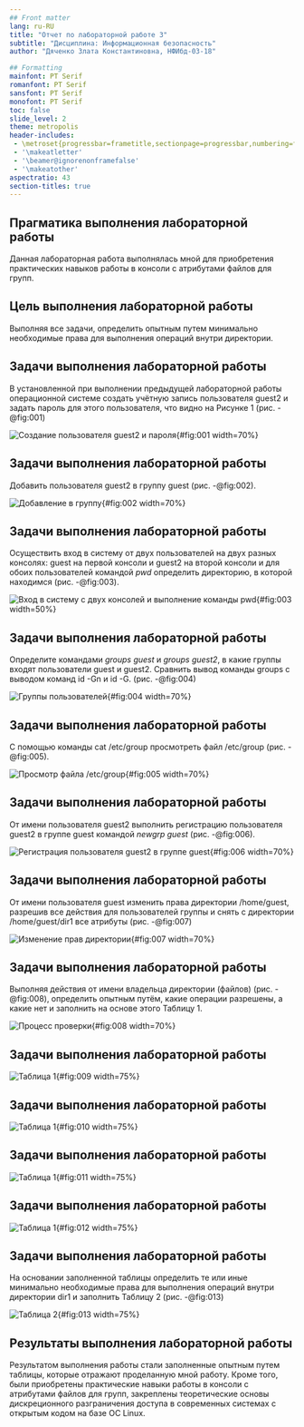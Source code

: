 ```yaml
---
## Front matter
lang: ru-RU
title: "Отчет по лабораторной работе 3"
subtitle: "Дисциплина: Информационная безопасность"
author: "Дяченко Злата Константиновна, НФИбд-03-18"

## Formatting
mainfont: PT Serif
romanfont: PT Serif
sansfont: PT Serif
monofont: PT Serif
toc: false
slide_level: 2
theme: metropolis
header-includes:
 - \metroset{progressbar=frametitle,sectionpage=progressbar,numbering=fraction}
 - '\makeatletter'
 - '\beamer@ignorenonframefalse'
 - '\makeatother'
aspectratio: 43
section-titles: true
---
```


## Прагматика выполнения лабораторной работы

 Данная лабораторная работа выполнялась мной для приобретения практических навыков работы в консоли с атрибутами файлов для групп.

## Цель выполнения лабораторной работы

Выполняя все задачи, определить опытным путем минимально необходимые права для выполнения операций внутри директории.

## Задачи выполнения лабораторной работы

В установленной при выполнении предыдущей лабораторной работы операционной системе создать учётную запись пользователя guest2 и задать пароль для этого пользователя, что видно на Рисунке 1 (рис. -@fig:001)

![Создание пользователя guest2 и пароля](images/1.png){#fig:001 width=70%}

## Задачи выполнения лабораторной работы

Добавить пользователя guest2 в группу guest (рис. -@fig:002).

![Добавление в группу](images/2.png){#fig:002 width=70%}

## Задачи выполнения лабораторной работы

Осуществить вход в систему от двух пользователей на двух разных консолях: guest на первой консоли и guest2 на второй консоли и для обоих пользователей командой *pwd* определить директорию, в которой находимся (рис. -@fig:003).

![Вход в систему с двух консолей и выполнение команды pwd](images/3.png){#fig:003 width=50%}

## Задачи выполнения лабораторной работы

Определите командами *groups guest* и *groups guest2*, в какие группы входят пользователи guest и guest2. Сравнить вывод команды groups с выводом команд id -Gn и id -G. (рис. -@fig:004)

![Группы пользователей](images/5.png){#fig:004 width=70%}

## Задачи выполнения лабораторной работы

С помощью команды cat /etc/group просмотреть файл /etc/group (рис. -@fig:005).  

![Просмотр файла /etc/group](images/6.png){#fig:005 width=70%}


## Задачи выполнения лабораторной работы

От имени пользователя guest2 выполнить регистрацию пользователя guest2 в группе guest командой *newgrp guest* (рис. -@fig:006).

![Регистрация пользователя guest2 в группе guest](images/7.png){#fig:006 width=70%}

## Задачи выполнения лабораторной работы

От имени пользователя guest изменить права директории /home/guest, разрешив все действия для пользователей группы и снять с директории /home/guest/dir1 все атрибуты (рис. -@fig:007)

![Изменение прав директории](images/8.png){#fig:007 width=70%}

## Задачи выполнения лабораторной работы

Выполняя действия от имени владельца директории (файлов) (рис. -@fig:008), определить опытным путём, какие операции разрешены, а какие нет и заполнить на основе этого Таблицу 1.

![Процесс проверки](images/nes.png){#fig:008 width=70%}

## Задачи выполнения лабораторной работы

![Таблица 1](images/t11.png){#fig:009 width=75%}

## Задачи выполнения лабораторной работы

![Таблица 1](images/t12.png){#fig:010 width=75%}

## Задачи выполнения лабораторной работы

![Таблица 1](images/t13.png){#fig:011 width=75%}

## Задачи выполнения лабораторной работы

![Таблица 1](images/t14.png){#fig:012 width=75%}

## Задачи выполнения лабораторной работы

На основании заполненной таблицы определить те или иные минимально необходимые права для выполнения операций внутри директории dir1 и заполнить Таблицу 2 (рис. -@fig:013)

![Таблица 2](images/t2.png){#fig:013 width=75%}

## Результаты выполнения лабораторной работы

Результатом выполнения работы стали заполненные опытным путем таблицы, которые отражают проделанную мной работу. Кроме того, были приобретены практические навыки работы в консоли с атрибутами файлов для групп, закреплены теоретические основы дискреционного разграничения доступа в современных системах с открытым кодом на базе ОС Linux.
